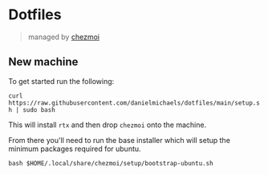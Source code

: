 # Dotfiles

> managed by [chezmoi](https://www.chezmoi.io)

## New machine

To get started run the following:

`curl https://raw.githubusercontent.com/danielmichaels/dotfiles/main/setup.sh | sudo bash`

This will install `rtx` and then drop `chezmoi` onto the machine.

From there you'll need to run the base installer which will setup the minimum packages required
for ubuntu.

`bash $HOME/.local/share/chezmoi/setup/bootstrap-ubuntu.sh`
